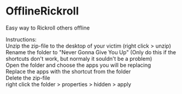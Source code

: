 # OfflineRickroll
 Easy way to Rickroll others offline
 
 Instructions:                                                                                                                                                                     
  Unzip the zip-file to the desktop of your victim (right click > unzip)                                                                                                           
  Rename the folder to "Never Gonna Give You Up" (Only do this if the shortcuts don't work, but normaly it souldn't be a problem)                                                   
  Open the folder and choose the apps you will be replacing                                                                                                                        
  Replace the apps with the shortcut from the folder                                                                                                                              
  Delete the zip-file                                                                                                                                                               
  right click the folder > properties > hidden > apply
